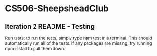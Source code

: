 # CS506-SheepsheadClub

## Iteration 2 README - Testing

Run tests: to run the tests, simply type npm test in a terminal. This should automatically run all of the tests. If any packages are missing, try running npm install to pull them down.
